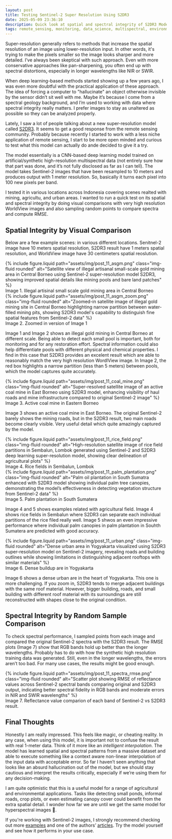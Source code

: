 ```yaml
---
layout: post
title: Testing Sentinel-2 Super Resolution Using S2DR3
date: 2025-05-09 23:36:10
description: Quick look at spatial and spectral integrity of S2DR3 Model in mining, agricultur, and urban related scene
tags: remote_sensing, monitoring, data_science, multispectral, environment, mining, urban
---
```


Super-resolution generally refers to methods that increase the spatial resolution of an image using lower-resolution input. In other words, it's trying to make the pixels smaller so the image looks sharper and more detailed. I’ve always been skeptical with such approach. Even with more conservative approaches like pan-sharpening, you often end up with spectral distortions, especially in longer wavelengths like NIR or SWIR.

When deep learning-based methods started showing up a few years ago, I was even more doubtful with the practical application of these approach. The idea of forcing a computer to "hallucinate" an object otherwise invisible by the sensor didn’t sit well with me. Maybe it’s because I come from a spectral geology background, and I’m used to working with data where spectral integrity really matters. I prefer images to stay as unaltered as possible so they can be analyzed properly.

Lately, I saw a lot of people talking about a new super-resolution model called [S2DR3](https://medium.com/@ya_71389/sentinel-2-deep-resolution-3-0-c71a601a2253). It seems to get a good response from the remote sensing community. Probably because recently I started to work with a less niche application of remote sensing, I start to be more open minded and curious to test what this model can actually do ande decided to give it a try.

The model essentially is a CNN-based deep learning model trained on artificial/synthetic high-resolution multispectral data (not entirely sure how that part was done, and it’s not fully disclosed as far as I can tell). The model takes Sentinel-2 images that have been resampled to 10 meters and produces output with 1 meter resolution. So, basically it turns each pixel into 100 new pixels per band.

I tested it in various locations across Indonesia covering scenes realted with mining, agricultu, and urban areas. I wanted to run a quick test on its spatial and spectral integrity by doing visual comparisons with very high resolution WorldView images and also sampling random points to compare spectra and compute RMSE.


## Spatial Integrity by Visual Comparison

Below are a few example scenes: in various different locations. Senitnel-2 image have 10 meters spatial resolution, S2DR3 result have 1 meters spatial resolution, and WorldView image have 30 centimeters spatial reoslution.

<div class="row mt-3">
    <div class="col-sm mt-3 mt-md-0">
        {% include figure.liquid 
            path="assets/img/post_11_asgm.png" 
            class="img-fluid rounded" 
            alt="Satellite view of illegal artisanal small-scale gold mining area in Central Borneo using Sentinel-2 super-resolution model S2DR3, showing improved spatial details like mining pools and bare land patches"
        %}
    </div>
</div>
<div class="caption">
    Image 1. Illegal artisinal small scale gold mining area in Central Borneo
</div>

<div class="row mt-3">
    <div class="col-sm mt-3 mt-md-0">
        {% include figure.liquid 
            path="assets/img/post_11_asgm_zoom.png" 
            class="img-fluid rounded" 
            alt="Zoomed-in satellite image of illegal gold mining site in Central Borneo highlighting narrow partition between water-filled mining pits, showing S2DR3 model's capability to distinguish fine spatial features from Sentinel-2 data"
        %}
    </div>
</div>
<div class="caption">
    Image 2. Zoomed in version of Image 1
</div>

Image 1 and Image 2 shows an illegal gold mining in Central Borneo at different scale. Being able to detect each small pool is important, both for monitoring and for any restoration effort. Spectral information could also help differentiate pools with different physical and chemical properties. I find in this case that S2DR3 provides an excelent result which are able to reasonably match the very high resolution WordlView image. In Image 2, the red box highlights a narrow partition (less than 5 meters) between pools, which the model captures quite accurately.

<div class="row mt-3">
    <div class="col-sm mt-3 mt-md-0">
        {% include figure.liquid 
            path="assets/img/post_11_coal_mine.png" 
            class="img-fluid rounded" 
            alt="Super-resolved satellite image of an active coal mine in East Borneo using S2DR3 model, enhancing visibility of haul roads and mine infrastructure compared to original Sentinel-2 image"
        %}
    </div>
</div>
<div class="caption">
    Image 3. Active coal mine in Eastern Borneo
</div>

Image 3 shows an active coal mine in East Borneo. The original Sentinel-2 barely shows the mining roads, but in the S2DR3 result, two main roads become clearly visible. Very useful detail which quite amazingly captured by the model.

<div class="row mt-3">
    <div class="col-sm mt-3 mt-md-0">
        {% include figure.liquid 
            path="assets/img/post_11_rice_field.png" 
            class="img-fluid rounded" 
            alt="High-resolution satellite image of rice field partitions in Sembalun, Lombok generated using Sentinel-2 and S2DR3 deep learning super-resolution model, showing clear delineation of agricultural plots"
        %}
    </div>
</div>
<div class="caption">
    Image 4. Rice fields in Sembalun, Lombok
</div>

<div class="row mt-3">
    <div class="col-sm mt-3 mt-md-0">
        {% include figure.liquid 
            path="assets/img/post_11_palm_plantation.png" 
            class="img-fluid rounded" 
            alt="Palm oil plantation in South Sumatra enhanced with S2DR3 model showing individual palm tree canopies, demonstrating the model’s effectiveness in detecting vegetation structure from Sentinel-2 data"
        %}
    </div>
</div>
<div class="caption">
    Image 5. Palm plantation in South Sumatera
</div>

Image 4 and 5 shows examples related with agricultural field. Image 4 shows rice fields in Sembalun where S2DR3 can separate each individual partitions of the rice filed really well. Image 5 shwos an even impressive performance where individual palm canopies in palm plantation in Souhth Sumatera are predicted with good accuracy.

<div class="row mt-3">
    <div class="col-sm mt-3 mt-md-0">
        {% include figure.liquid 
            path="assets/img/post_11_urban.png" 
            class="img-fluid rounded" 
            alt="Dense urban area in Yogyakarta visualized using S2DR3 super-resolution model on Sentinel-2 imagery, revealing roads and building outlines while showing limitations in distinguishing adjacent rooftops with similar materials"
        %}
    </div>
</div>
<div class="caption">
    Image 6. Dense buildup are in Yogyakarta
</div>

Image 6 shows a dense urban are in the heart of Yogyakarta. This one is more challenging. If you zoom in, S2DR3 tends to merge adjacent buildings with the same roof material. However, bigger building, roads, and small building with different roof material with its surroundings are still reconstructed with shapes close to the original condition.


## Spectral Integrity by Random Sample Comparison

To check spectral performance, I sampled points from each image and compared the original Sentinel-2 spectra with the S2DR3 result. The RMSE plots (Image 7) show that RGB bands hold up better than the longer wavelengths. Probably has to do with how the synthetic high resolution training data was generated. Still, even in the longer wavelengths, the errors aren’t too bad. For many use cases, the results might be good enough.

<div class="row mt-3">
    <div class="col-sm mt-3 mt-md-0">
        {% include figure.liquid 
            path="assets/img/post_11_spectra_rmse.png" 
            class="img-fluid rounded" 
            alt="Scatter plot showing RMSE of reflectance values across Sentinel-2 spectral bands comparing original and S2DR3 output, indicating better spectral fidelity in RGB bands and moderate errors in NIR and SWIR wavelengths"
        %}
    </div>
</div>
<div class="caption">
    Image 7. Reflectance value comparion of each band of Sentinel-2 vs S2DR3 result.
</div>

## Final Thoughts

Honestly I am really impressed. This feels like magic, or cheating reality. In any case, when using this model, it is important not to confuse the result with real 1-meter data. Think of it more like an *intelligent interpolation*. The model has learned spatial and spectral patterns from a massive dataset and able to execute something like a context aware non-linear interpolation of the input data with acceptable error. So far I haven’t seen anything that looks like an absurd hallucination out of the model, but we should stay cautious and interpret the results critically, especially if we’re using them for any decision-making.

I am  quite optimistic that this is a useful model for a range of agricultural and environmental applications. Tasks like detecting small ponds, informal roads, crop plots, or even estimating canopy cover could benefit from the extra spatial detail. I wonder how far we are until we get the same model for hyperspectral images 👀.

If you're working with Sentinel-2 images, I strongly recommend checking out more [examples](https://storage.googleapis.com/0x7ff601307fa2/s2dr3menu2.html) and one of the authors’ [articles](https://medium.com/@ya_71389/sentinel-2-deep-resolution-3-0-c71a601a2253). Try the model yourself and see how it performs in your use case.

